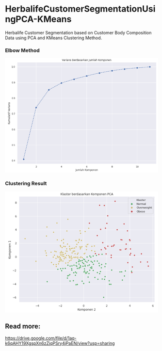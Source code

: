 # HerbalifeCustomerSegmentationUsingPCA-KMeans
Herbalife Customer Segmentation based on Customer Body Composition Data using PCA and KMeans Clustering Method.
### Elbow Method
![alt_text](https://github.com/hafizmrf3/HerbalifeCustomerSegmentationUsingPCA-KMeans/blob/main/Elbow%20Method.png)
### Clustering Result
![alt text](https://github.com/hafizmrf3/HerbalifeCustomerSegmentationUsingPCA-KMeans/blob/main/PCA-KMeans%20Herbalife%20Customers.png)
## Read more:
https://drive.google.com/file/d/1aq-k6qAHY19XgspXn6zZjqPSry4jPaEN/view?usp=sharing
